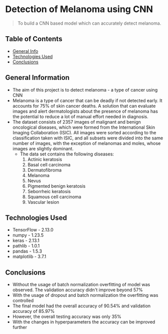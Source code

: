 # Detection of Melanoma using CNN
> To build a CNN based model which can accurately detect melanoma.

## Table of Contents
* [General Info](#general-information)
* [Technologies Used](#technologies-used)
* [Conclusions](#conclusions)

## General Information
- The aim of this project is to detect melanoma - a type of cancer using CNN
- Melanoma is a type of cancer that can be deadly if not detected early. It accounts for 75% of skin cancer deaths. A solution that can evaluate images and alert dermatologists about the presence of melanoma has the potential to reduce a lot of manual effort needed in diagnosis.
- The dataset consists of 2357 images of malignant and benign oncological diseases, which were formed from the International Skin Imaging Collaboration (ISIC). All images were sorted according to the classification taken with ISIC, and all subsets were divided into the same number of images, with the exception of melanomas and moles, whose images are slightly dominant.
  - The data set contains the following diseases:
    1. Actinic keratosis
    2. Basal cell carcinoma
    3. Dermatofibroma
    4. Melanoma
    5. Nevus
    6. Pigmented benign keratosis
    7. Seborrheic keratosis
    8. Squamous cell carcinoma
    9. Vascular lesion

## Technologies Used
- TensorFlow - 2.13.0
- numpy - 1.23.5
- keras - 2.13.1
- pathlib - 1.0.1
- pandas - 1.5.3
- matplotlib - 3.7.1

## Conclusions
- Without the usage of batch normalization overfitting of model was observed. The validation accuracy didn't improve beyond 57%
- With the usage of dropout and batch normalization the overfitting was controlled
- The final model had the overall accuracy of 90.54% and validation accuracy of 85.97%
- However, the overall testing accuracy was only 35%
- With the changes in hyperparameters the accuracy can be improved further
